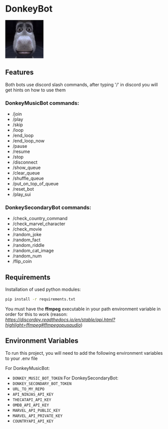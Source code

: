 # DonkeyBot

<img src="icon.png" alt="donkey image" width="24%">

## Features

Both bots use discord slash commands, after typing '/' in discord you will get hints on how to use them

### DonkeyMusicBot commands:

- /join
- /play
- /skip
- /loop
- /end_loop
- /end_loop_now
- /pause
- /resume
- /stop
- /disconnect
- /show_queue
- /clear_queue
- /shuffle_queue
- /put_on_top_of_queue
- /reset_bot
- /play_sui

### DonkeySecondaryBot commands:

- /check_country_command
- /check_marvel_character
- /check_movie
- /random_joke
- /random_fact
- /random_riddle
- /random_cat_image
- /random_num
- /flip_coin

## Requirements

Installation of used python modules:

```bash
pip install -r requirements.txt
```

You must have the <strong>ffmpeg</strong> executable in your path environment variable in order for this to work (reason: *https://discordpy.readthedocs.io/en/stable/api.html?highlight=ffmpeg#ffmpegopusaudio*)

## Environment Variables

To run this project, you will need to add the following environment variables to your .env file

For DonkeyMusicBot:

- `DONKEY_MUSIC_BOT_TOKEN`
  For DonkeySecondaryBot:
- `DONKEY_SECONDARY_BOT_TOKEN`
- `URL_TO_MY_REPO`
- `API_NINJAS_API_KEY`
- `THECATAPI_API_KEY`
- `OMDB_API_API_KEY`
- `MARVEL_API_PUBLIC_KEY`
- `MARVEL_API_PRIVATE_KEY`
- `COUNTRYAPI_API_KEY`
